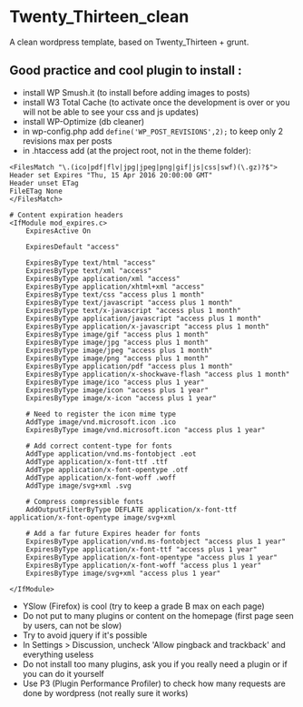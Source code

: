 Twenty_Thirteen_clean
=====================

A clean wordpress template, based on Twenty_Thirteen + grunt.


Good practice and cool plugin to install :
-----
- install WP Smush.it (to install before adding images to posts)
- install W3 Total Cache (to activate once the development is over or you will not be able to see your css and js updates)
- install WP-Optimize (db cleaner)
- in wp-config.php add `define('WP_POST_REVISIONS',2);` to keep only 2 revisions max per posts
- in .htaccess add (at the project root, not in the theme folder):
```
<FilesMatch "\.(ico|pdf|flv|jpg|jpeg|png|gif|js|css|swf)(\.gz)?$">
Header set Expires "Thu, 15 Apr 2016 20:00:00 GMT"
Header unset ETag
FileETag None
</FilesMatch>

# Content expiration headers
<IfModule mod_expires.c>
    ExpiresActive On

    ExpiresDefault "access"

    ExpiresByType text/html "access"
    ExpiresByType text/xml "access"
    ExpiresByType application/xml "access"
    ExpiresByType application/xhtml+xml "access"
    ExpiresByType text/css "access plus 1 month"
    ExpiresByType text/javascript "access plus 1 month"
    ExpiresByType text/x-javascript "access plus 1 month"
    ExpiresByType application/javascript "access plus 1 month"
    ExpiresByType application/x-javascript "access plus 1 month"
    ExpiresByType image/gif "access plus 1 month"
    ExpiresByType image/jpg "access plus 1 month"
    ExpiresByType image/jpeg "access plus 1 month"
    ExpiresByType image/png "access plus 1 month"
    ExpiresByType application/pdf "access plus 1 month"
    ExpiresByType application/x-shockwave-flash "access plus 1 month"
    ExpiresByType image/ico "access plus 1 year"
    ExpiresByType image/icon "access plus 1 year"
    ExpiresByType image/x-icon "access plus 1 year"

    # Need to register the icon mime type
    AddType image/vnd.microsoft.icon .ico
    ExpiresByType image/vnd.microsoft.icon "access plus 1 year"

    # Add correct content-type for fonts
    AddType application/vnd.ms-fontobject .eot
    AddType application/x-font-ttf .ttf
    AddType application/x-font-opentype .otf
    AddType application/x-font-woff .woff
    AddType image/svg+xml .svg

    # Compress compressible fonts
    AddOutputFilterByType DEFLATE application/x-font-ttf application/x-font-opentype image/svg+xml

    # Add a far future Expires header for fonts
    ExpiresByType application/vnd.ms-fontobject "access plus 1 year"
    ExpiresByType application/x-font-ttf "access plus 1 year"
    ExpiresByType application/x-font-opentype "access plus 1 year"
    ExpiresByType application/x-font-woff "access plus 1 year"
    ExpiresByType image/svg+xml "access plus 1 year"

</IfModule>
```
- YSlow (Firefox) is cool (try to keep a grade B max on each page)
- Do not put to many plugins or content on the homepage (first page seen by users, can not be slow)
- Try to avoid jquery if it's possible
- In Settings > Discussion, uncheck 'Allow pingback and trackback' and everything useless
- Do not install too many plugins, ask you if you really need a plugin or if you can do it yourself
- Use P3 (Plugin Performance Profiler) to check how many requests are done by wordpress (not really sure it works)

